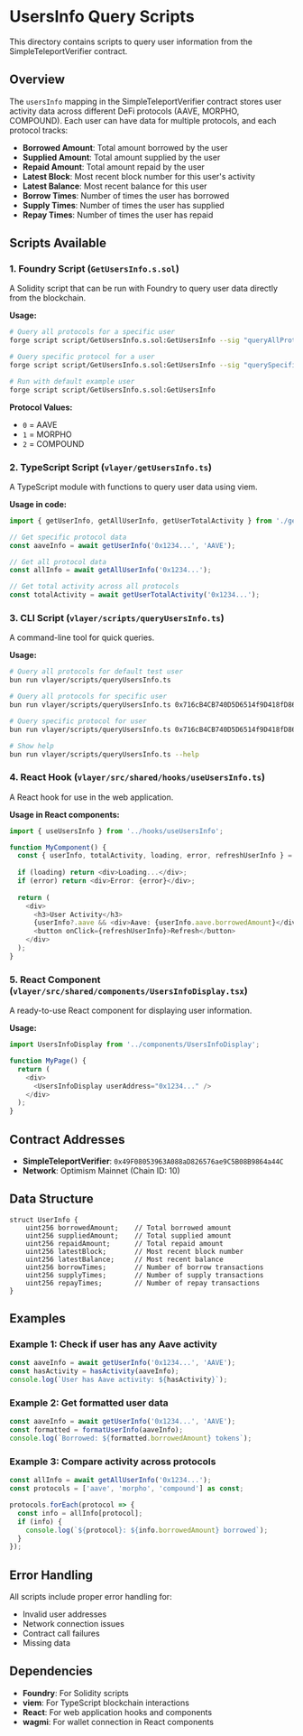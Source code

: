 # UsersInfo Query Scripts

This directory contains scripts to query user information from the SimpleTeleportVerifier contract.

## Overview

The `usersInfo` mapping in the SimpleTeleportVerifier contract stores user activity data across different DeFi protocols (AAVE, MORPHO, COMPOUND). Each user can have data for multiple protocols, and each protocol tracks:

- **Borrowed Amount**: Total amount borrowed by the user
- **Supplied Amount**: Total amount supplied by the user  
- **Repaid Amount**: Total amount repaid by the user
- **Latest Block**: Most recent block number for this user's activity
- **Latest Balance**: Most recent balance for this user
- **Borrow Times**: Number of times the user has borrowed
- **Supply Times**: Number of times the user has supplied
- **Repay Times**: Number of times the user has repaid

## Scripts Available

### 1. Foundry Script (`GetUsersInfo.s.sol`)

A Solidity script that can be run with Foundry to query user data directly from the blockchain.

**Usage:**
```bash
# Query all protocols for a specific user
forge script script/GetUsersInfo.s.sol:GetUsersInfo --sig "queryAllProtocols(address)" 0x716cB4CB740D5D6514f9D418fD8613E91D1dd33A

# Query specific protocol for a user
forge script script/GetUsersInfo.s.sol:GetUsersInfo --sig "querySpecificUser(address,uint256)" 0x716cB4CB740D5D6514f9D418fD8613E91D1dd33A 0

# Run with default example user
forge script script/GetUsersInfo.s.sol:GetUsersInfo
```

**Protocol Values:**
- `0` = AAVE
- `1` = MORPHO  
- `2` = COMPOUND

### 2. TypeScript Script (`vlayer/getUsersInfo.ts`)

A TypeScript module with functions to query user data using viem.

**Usage in code:**
```typescript
import { getUserInfo, getAllUserInfo, getUserTotalActivity } from './getUsersInfo';

// Get specific protocol data
const aaveInfo = await getUserInfo('0x1234...', 'AAVE');

// Get all protocol data
const allInfo = await getAllUserInfo('0x1234...');

// Get total activity across all protocols
const totalActivity = await getUserTotalActivity('0x1234...');
```

### 3. CLI Script (`vlayer/scripts/queryUsersInfo.ts`)

A command-line tool for quick queries.

**Usage:**
```bash
# Query all protocols for default test user
bun run vlayer/scripts/queryUsersInfo.ts

# Query all protocols for specific user
bun run vlayer/scripts/queryUsersInfo.ts 0x716cB4CB740D5D6514f9D418fD8613E91D1dd33A

# Query specific protocol for user
bun run vlayer/scripts/queryUsersInfo.ts 0x716cB4CB740D5D6514f9D418fD8613E91D1dd33A AAVE

# Show help
bun run vlayer/scripts/queryUsersInfo.ts --help
```

### 4. React Hook (`vlayer/src/shared/hooks/useUsersInfo.ts`)

A React hook for use in the web application.

**Usage in React components:**
```typescript
import { useUsersInfo } from '../hooks/useUsersInfo';

function MyComponent() {
  const { userInfo, totalActivity, loading, error, refreshUserInfo } = useUsersInfo();
  
  if (loading) return <div>Loading...</div>;
  if (error) return <div>Error: {error}</div>;
  
  return (
    <div>
      <h3>User Activity</h3>
      {userInfo?.aave && <div>Aave: {userInfo.aave.borrowedAmount}</div>}
      <button onClick={refreshUserInfo}>Refresh</button>
    </div>
  );
}
```

### 5. React Component (`vlayer/src/shared/components/UsersInfoDisplay.tsx`)

A ready-to-use React component for displaying user information.

**Usage:**
```typescript
import UsersInfoDisplay from '../components/UsersInfoDisplay';

function MyPage() {
  return (
    <div>
      <UsersInfoDisplay userAddress="0x1234..." />
    </div>
  );
}
```

## Contract Addresses

- **SimpleTeleportVerifier**: `0x49F08053963A088aD826576ae9C5B08B9864a44C`
- **Network**: Optimism Mainnet (Chain ID: 10)

## Data Structure

```solidity
struct UserInfo {
    uint256 borrowedAmount;    // Total borrowed amount
    uint256 suppliedAmount;    // Total supplied amount  
    uint256 repaidAmount;      // Total repaid amount
    uint256 latestBlock;       // Most recent block number
    uint256 latestBalance;     // Most recent balance
    uint256 borrowTimes;       // Number of borrow transactions
    uint256 supplyTimes;       // Number of supply transactions
    uint256 repayTimes;        // Number of repay transactions
}
```

## Examples

### Example 1: Check if user has any Aave activity
```typescript
const aaveInfo = await getUserInfo('0x1234...', 'AAVE');
const hasActivity = hasActivity(aaveInfo);
console.log(`User has Aave activity: ${hasActivity}`);
```

### Example 2: Get formatted user data
```typescript
const aaveInfo = await getUserInfo('0x1234...', 'AAVE');
const formatted = formatUserInfo(aaveInfo);
console.log(`Borrowed: ${formatted.borrowedAmount} tokens`);
```

### Example 3: Compare activity across protocols
```typescript
const allInfo = await getAllUserInfo('0x1234...');
const protocols = ['aave', 'morpho', 'compound'] as const;

protocols.forEach(protocol => {
  const info = allInfo[protocol];
  if (info) {
    console.log(`${protocol}: ${info.borrowedAmount} borrowed`);
  }
});
```

## Error Handling

All scripts include proper error handling for:
- Invalid user addresses
- Network connection issues
- Contract call failures
- Missing data

## Dependencies

- **Foundry**: For Solidity scripts
- **viem**: For TypeScript blockchain interactions
- **React**: For web application hooks and components
- **wagmi**: For wallet connection in React components
